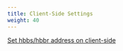 ```yaml
---
title: Client-Side Settings
weight: 40
---
```


[Set hbbs/hbbr address on client-side](/docs/en/self-host/install/#step-3--set-hbbshbbr-address-on-client-side)